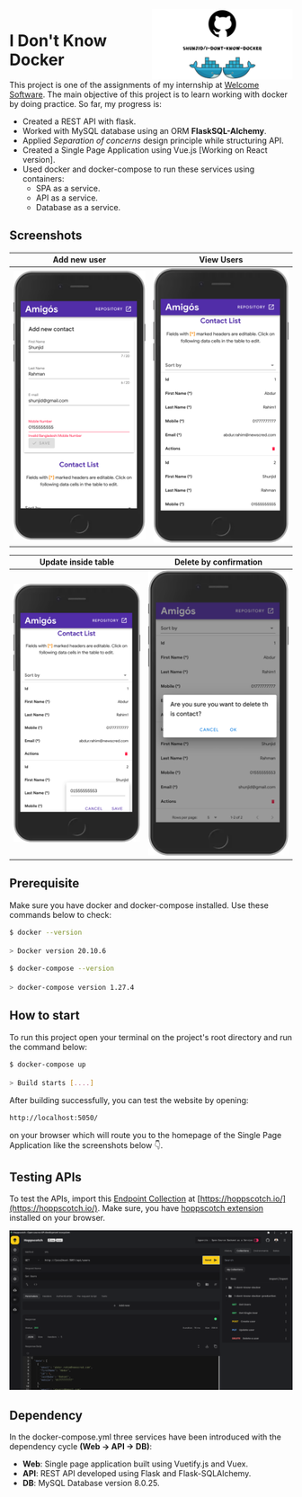 <img align="right" src="assets/images/sticker.png" width="250"/>

# **I Don't Know Docker**

This project is one of the assignments of my internship at [Welcome Software](https://github.com/newscred). The main objective of this project is to learn working with docker by doing practice. So far, my progress is:

- Created a REST API with flask.
- Worked with MySQL database using an ORM **FlaskSQL-Alchemy**.
- Applied _Separation of concerns_ design principle while structuring API.
- Created a Single Page Application using Vue.js [Working on React version].
- Used docker and docker-compose to run these services using containers:
  - SPA as a service.
  - API as a service.
  - Database as a service.

## **Screenshots**

| Add new user                        | View Users                           |
| ----------------------------------- | ------------------------------------ |
| <img src="assets/images/add.png" /> | <img src="assets/images/view.png" /> |

| Update inside table                    | Delete by confirmation                 |
| -------------------------------------- | -------------------------------------- |
| <img src="assets/images/update.png" /> | <img src="assets/images/delete.png" /> |

## **Prerequisite**

Make sure you have docker and docker-compose installed. Use these commands below to check:

```bash
$ docker --version

> Docker version 20.10.6
```

```bash
$ docker-compose --version

> docker-compose version 1.27.4
```

## **How to start**

To run this project open your terminal on the project's root directory and run the command below:

```bash
$ docker-compose up

> Build starts [....]
```

After building successfully, you can test the website by opening:

```bash
http://localhost:5050/
```

on your browser which will route you to the homepage of the Single Page Application like the screenshots below 👇.

## Testing APIs

To test the APIs, import this [Endpoint Collection](assets/utils/hoppscotch.json) at [https://hoppscotch.io/](https://hoppscotch.io/). Make sure, you have [hoppscotch extension](https://chrome.google.com/webstore/detail/hoppscotch-browser-extens/amknoiejhlmhancpahfcfcfhllgkpbld?hl=en) installed on your browser.

![Snapshot for API](assets/images/testing.png)

## Dependency

In the docker-compose.yml three services have been introduced with the dependency cycle **(Web -> API -> DB)**:

- **Web**: Single page application built using Vuetify.js and Vuex.
- **API**: REST API developed using Flask and Flask-SQLAlchemy.
- **DB**: MySQL Database version 8.0.25.

